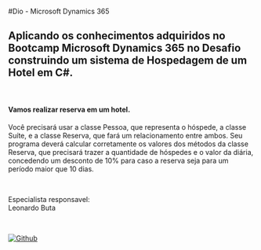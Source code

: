 <br>
#Dio - Microsoft Dynamics 365

<br>

## Aplicando os conhecimentos adquiridos  no Bootcamp Microsoft Dynamics 365  no Desafio construindo  um sistema de Hospedagem de um Hotel em C#.

<br>

#### Vamos realizar reserva em um hotel.
Você precisará usar a classe Pessoa, que representa o hóspede, a classe Suíte, e a classe Reserva, que fará um relacionamento entre ambos. Seu programa deverá calcular corretamente os valores dos métodos da classe Reserva, que precisará trazer a quantidade de hóspedes e o valor da diária, concedendo um desconto de 10% para caso a reserva seja para um período maior que 10 dias.

<br>

Especialista responsavel:
<br>
Leonardo Buta

<br/>

[![Github](https://img.shields.io/badge/GitHub-100000?style=for-the-badge&logo=github&logoColor=white)](https://github.com/leonardo-buta/)


<br/>
 
